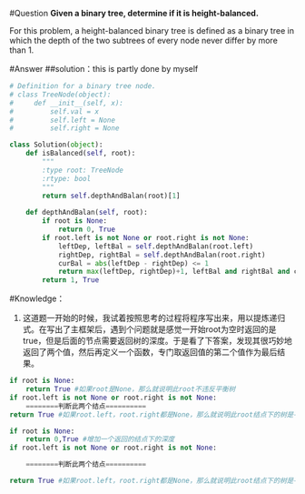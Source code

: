 #Question
**Given a binary tree, determine if it is height-balanced.**

For this problem, a height-balanced binary tree is defined as a binary tree in which the depth of the two subtrees of every node never differ by more than 1.

#Answer
##solution：this is partly done by myself
```python
# Definition for a binary tree node.
# class TreeNode(object):
#     def __init__(self, x):
#         self.val = x
#         self.left = None
#         self.right = None

class Solution(object):
    def isBalanced(self, root):
        """
        :type root: TreeNode
        :rtype: bool
        """
        return self.depthAndBalan(root)[1]        
        
    def depthAndBalan(self, root):
        if root is None:
            return 0, True
        if root.left is not None or root.right is not None:
            leftDep, leftBal = self.depthAndBalan(root.left)
            rightDep, rightBal = self.depthAndBalan(root.right)
            curBal = abs(leftDep - rightDep) <= 1
            return max(leftDep, rightDep)+1, leftBal and rightBal and curBal
        return 1, True
```

#Knowledge：
1. 这道题一开始的时候，我试着按照思考的过程将程序写出来，用以提炼递归式。在写出了主框架后，遇到个问题就是感觉一开始root为空时返回的是true，但是后面的节点需要返回树的深度。于是看了下答案，发现其很巧妙地返回了两个值，然后再定义一个函数，专门取返回值的第二个值作为最后结果。
```python
if root is None:
    return True #如果root是None，那么就说明此root不违反平衡树
if root.left is not None or root.right is not None:
    ========判断此两个结点==========
return True #如果root.left，root.right都是None，那么就说明此root结点下的树是平衡树
```

```python
if root is None:
    return 0,True #增加一个返回的结点下的深度
if root.left is not None or root.right is not None:

    ========判断此两个结点==========

return True #如果root.left，root.right都是None，那么就说明此root结点下的树是平衡树

```
